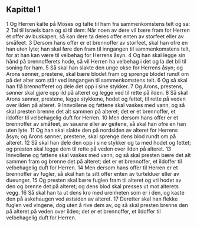 ## Kapittel 1

1 Og Herren kalte på Moses og talte til ham fra sammenkomstens telt og sa:
2 Tal til Israels barn og si til dem: Når noen av dere vil bære fram for Herren et offer av buskapen, så kan dere ta deres offer enten av storfeet eller av småfeet.
3 Dersom hans offer er et brennoffer av storfeet, skal han ofre en han uten lyte; han skal føre den fram til inngangen til sammenkomstens telt, for at han kan være til velbehag for Herrens åsyn.
4 Og han skal legge sin hånd på brennofferets hode, så vil Herren ha velbehag i det og la det bli til soning for ham.
5 Så skal han slakte den unge okse for Herrens åsyn; og Arons sønner, prestene, skal bære blodet fram og sprenge blodet rundt om på det alter som står ved inngangen til sammenkomstens telt.
6 Og så skal han flå brennofferet og dele det opp i sine stykker.
7 Og Arons, prestens, sønner skal gjøre opp ild på alteret og legge ved til rette på ilden.
8 Så skal Arons sønner, prestene, legge stykkene, hodet og fettet, til rette på veden over ilden på alteret.
9 Innvollene og føttene skal vaskes med vann, og så skal presten brenne det alt sammen på alteret; det er et brennoffer, et ildoffer til velbehagelig duft for Herren.
10 Men dersom hans offer er et brennoffer av småfeet, av sauene eller av geitene, så skal han ofre en han uten lyte.
11 Og han skal slakte den på nordsiden av alteret for Herrens åsyn; og Arons sønner, prestene, skal sprenge dens blod rundt om på alteret.
12 Så skal han dele den opp i sine stykker og ta med hodet og fettet; og presten skal legge dem til rette på veden over ilden på alteret.
13 Innvollene og føttene skal vaskes med vann, og så skal presten bære det alt sammen fram og brenne det på alteret; det er et brennoffer, et ildoffer til velbehagelig duft for Herren.
14 Men dersom hans offer til Herren er et brennoffer av fugler, så skal han ta sitt offer enten av turtelduer eller av dueunger.
15 Og presten skal bære fuglen fram til alteret og vri hodet av den og brenne det på alteret; og dens blod skal presses ut mot alterets vegg.
16 Så skal han ta ut dens kro med urenheten som er i den, og kaste den på askehaugen ved østsiden av alteret.
17 Deretter skal han flekke fuglen ved vingene, dog uten å rive dem av, og så skal presten brenne den på alteret på veden over ilden; det er et brennoffer, et ildoffer til velbehagelig duft for Herren.
